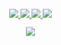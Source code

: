 <p align="center">
  <a href="https://github.com/AntoninJuquel">
    <img src="http://github-profile-summary-cards.vercel.app/api/cards/profile-details?username=AntoninJuquel&theme=transparent" />
  </a>
  <a href="https://github.com/AntoninJuquel">
    <img src="https://github-readme-streak-stats.herokuapp.com/?user=AntoninJuquel&hide_border=true&card_width=338&theme=transparent" />
  </a>
  <a href="https://github.com/AntoninJuquel">
    <img src="http://github-profile-summary-cards.vercel.app/api/cards/stats?username=AntoninJuquel&theme=transparent" />
  </a>
  <a href="https://github.com/AntoninJuquel">
    <img src="https://github-readme-stats.vercel.app/api/top-langs/?username=AntoninJuquel&langs_count=10&hide=jupyter%20notebook,vim%20script,cmake,makefile,batchfile,emacs%20lisp,css,html&card_width=699&hide_border=true&theme=transparent&layout=compact" />
  </a>
</p>

<p align="center">
  <a href="https://github.com/AntoninJuquel">
    <img src="https://komarev.com/ghpvc/?username=AntoninJuquel&color=blue&style=flat)" />
  </a>
</p>
